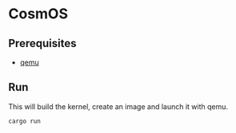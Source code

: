 # CosmOS

## Prerequisites
- [qemu](https://www.qemu.org/download/#linux)

## Run
This will build the kernel, create an image and launch it with qemu.
```
cargo run
```